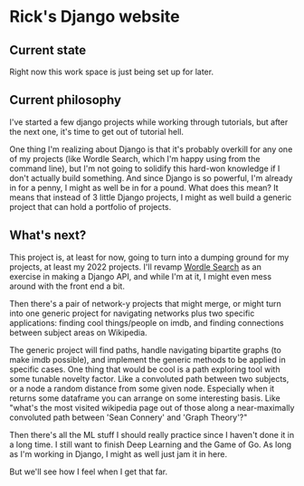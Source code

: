 # Rick's Django website

## Current state
Right now this work space is just being set up for later. 

## Current philosophy
I've started a few django projects while working through tutorials, but after
the next one, it's time to get out of tutorial hell. 

One thing I'm realizing about Django is that it's probably overkill for any one
of my projects (like Wordle Search, which I'm happy using from the command
line), but I'm not going to solidify this hard-won knowledge if I don't actually
build something. And since Django is so powerful, I'm already in for a penny, I
might as well be in for a pound. What does this mean? It means that instead of 3
little Django projects, I might as well build a generic project that can hold a
portfolio of projects. 

## What's next?
This project is, at least for now, going to turn into a dumping ground for my
projects, at least my 2022 projects. I'll revamp [Wordle
Search](https://github.com/RickWeber/world_search) as an exercise in making a
Django API, and while I'm at it, I might even mess around with the front end a
bit. 

Then there's a pair of network-y projects that might merge, or might turn into
one generic project for navigating networks plus two specific applications:
finding cool things/people on imdb, and finding connections between subject
areas on Wikipedia.

The generic project will find paths, handle navigating bipartite graphs (to make
imdb possible), and implement the generic methods to be applied in specific
cases. One thing that would be cool is a path exploring tool with some tunable
novelty factor. Like a convoluted path between two subjects, or a node a random
distance from some given node. Especially when it returns some dataframe you can
arrange on some interesting basis. Like "what's the most visited wikipedia page
out of those along a near-maximally convoluted path between 'Sean Connery' and
'Graph Theory'?"

Then there's all the ML stuff I should really practice since I haven't done it
in a long time. I still want to finish Deep Learning and the Game of Go. As long
as I'm working in Django, I might as well just jam it in here. 

But we'll see how I feel when I get that far.
